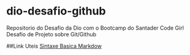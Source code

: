 # dio-desafio-github
Repositorio do Desafio da Dio com o Bootcamp do Santader Code Girl
Desafio de Projeto sobre Git/Github

##Link Uteis
[Sintaxe Basica Markdow](https://blog.da2k.com.br/2015/02/08/aprenda-markdown/#:~:text=Markdown%20%C3%A9%20uma%20ferramenta%20de,esse%20post%20%C3%A9%20pra%20voc%C3%AA!)
